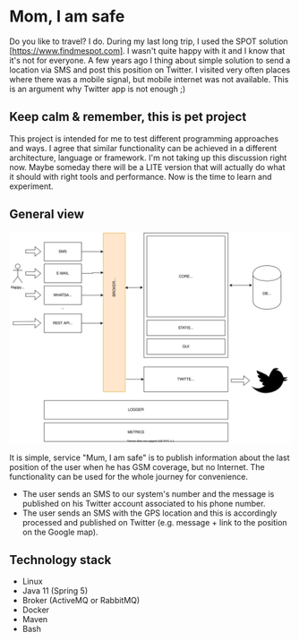 # Mom, I am safe

Do you like to travel? I do. During my last long trip, I used the SPOT solution [https://www.findmespot.com]. I wasn't quite happy with it and I know that it's not for everyone. A few years ago I thing about simple solution to send a location via SMS and post this position on Twitter. I visited very often places where there was a mobile signal, but mobile internet was not available. This is an argument why Twitter app is not enough ;)

## Keep calm & remember, this is pet project

This project is intended for me to test different programming approaches and ways. I agree that similar functionality can be achieved in a different architecture, language or framework. I'm not taking up this discussion right now. Maybe someday there will be a LITE version that will actually do what it should with right tools and performance. Now is the time to learn and experiment.

## General view

![Picture with general view draft](general.draft.svg?raw=true "General view draft")

It is simple, service "Mum, I am safe" is to publish information about the last position of the user when he has GSM coverage, but no Internet. The functionality can be used for the whole journey for convenience.

- The user sends an SMS to our system's number and the message is published on his Twitter account associated to his phone number.
- The user sends an SMS with the GPS location and this is accordingly processed and published on Twitter (e.g. message + link to the position on the Google map).

## Technology stack

- Linux
- Java 11 (Spring 5)
- Broker (ActiveMQ or RabbitMQ)
- Docker
- Maven
- Bash
